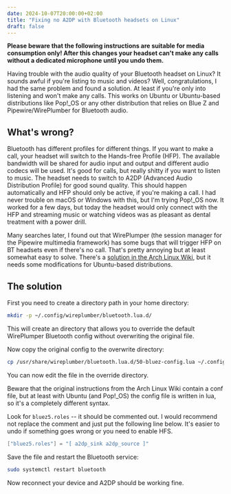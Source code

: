 ```yaml
---
date: 2024-10-07T20:00:00+02:00
title: "Fixing no A2DP with Bluetooth headsets on Linux"
draft: false
---
```


**Please beware that the following instructions are suitable for media consumption only! After this changes your headset can't make any calls without a dedicated microphone until you undo them.**

Having trouble with the audio quality of your Bluetooth headset on Linux? It sounds awful if you're listing to music and videos? Well, congratulations, I had the same problem and found a solution. At least if you're only into listening and won't make any calls. This works on Ubuntu or Ubuntu-based distributions like Pop!_OS or any other distribution that relies on Blue Z and Pipewire/WirePlumber for Bluetooth audio.

## What's wrong?

Bluetooth has different profiles for different things. If you want to make a call, your headset will switch to the Hands-free Profile (HFP). The available bandwidth will be shared for audio input and output and different audio codecs will be used. It's good for calls, but really shitty if you want to listen to music. The headset needs to switch to A2DP (Advanced Audio Distribution Profile) for good sound quality. This should happen automatically and HFP should only be active, if you're making a call. I had never trouble on macOS or Windows with this, but I'm trying Pop!_OS now. It worked for a few days, but today the headset would only connect with the HFP and streaming music or watching videos was as pleasant as dental treatment with a power drill.

Many searches later, I found out that WirePlumper (the session manager for the Pipewire multimedia framework) has some bugs that will trigger HFP on BT headsets even if there's no call. That's pretty annoying but at least somewhat easy to solve. There's a [solution in the Arch Linux Wiki](https://wiki.archlinux.org/title/Bluetooth_headset#Disable_PipeWire_HSP/HFP_profile), but it needs some modifications for Ubuntu-based distributions.

## The solution

First you need to create a directory path in your home directory:

~~~ sh
mkdir -p ~/.config/wireplumber/bluetooth.lua.d/
~~~

This will create an directory that allows you to override the default WirePlumper Bluetooth config without overwriting the original file.

Now copy the original config to the overwrite directory:

~~~ sh
cp /usr/share/wireplumber/bluetooth.lua.d/50-bluez-config.lua ~/.config/wireplumber/bluetooth.lua.d/
~~~

You can now edit the file in the override directory.

Beware that the original instructions from the Arch Linux Wiki contain a conf file, but at least with Ubuntu (and Pop!_OS) the config file is written in lua, so it's a completely different syntax.

Look for `bluez5.roles` -- it should be commented out. I would recommend not replace the comment and just put the following line below. It's easier to undo if something goes wrong or you need to enable HFS.

~~~ lua
["bluez5.roles"] = "[ a2dp_sink a2dp_source ]"
~~~

Save the file and restart the Bluetooth service:

~~~ sh
sudo systemctl restart bluetooth
~~~

Now reconnect your device and A2DP should be working fine.
